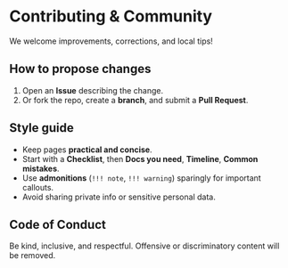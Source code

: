 # Contributing & Community

We welcome improvements, corrections, and local tips!

## How to propose changes
1. Open an **Issue** describing the change.
2. Or fork the repo, create a **branch**, and submit a **Pull Request**.

## Style guide
- Keep pages **practical and concise**.
- Start with a **Checklist**, then **Docs you need**, **Timeline**, **Common mistakes**.
- Use **admonitions** (`!!! note`, `!!! warning`) sparingly for important callouts.
- Avoid sharing private info or sensitive personal data.

## Code of Conduct
Be kind, inclusive, and respectful. Offensive or discriminatory content will be removed.
